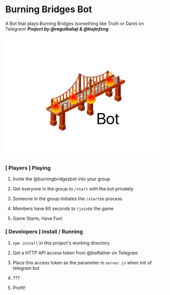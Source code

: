 # Burning Bridges Bot
A Bot that plays Burning Bridges (something like Truth or Dare) on Telegram!
***Project by @ragulbalaji &amp; @hojiefeng***

![Demo](assets/icon.png)

### **[ Players ]** Playing
1. Invite the @burningbridgesbot into your group

2. Get everyone in the group to `/start` with the bot privately

3. Someone in the group initiates the `/startbb` process

4. Members have 60 seconds to `/joinbb` the game

5. Game Starts; Have Fun!


### **[ Developers ]** Install / Running
1. `npm install` in this project's working directory

2. Get a HTTP API access token from @botfather on Telegram

3. Place this access token as the parameter in `server.js` when init of telegram bot

4. ???

5. Profit!
